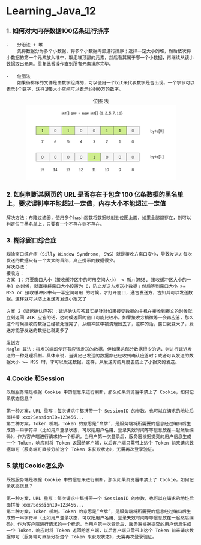 # Learning_Java_12

### 1. 如何对大内存数据100亿条进行排序
    -   分治法 + 堆
        先将数据分为多个小数据，将多个小数据内部进行排序；选择一定大小的堆，然后依次将小数据的第一个元素放入堆中，取走堆顶部的元素，然后看其属于哪一个小数据，再继续从该小数据取出元素。重复此番操作直到所有元素排序完毕。
    
    -   位图法
        如果待排序的文件是由数字组成的，可以使用一个bit来代表数字是否出现。一个字节可以表示8个数字，这样1MB大小空间可以表示约800万的数字。

<div style="text-align:center;">
位图法
<br>
<img src="./day12_picture/0.png"  width="400" height="200">
</div>

### 2. 如何判断某网页的 URL 是否存在于包含 100 亿条数据的黑名单上，要求误判率不能超过一定值，内存大小不能超过一定值
    解决方法：布隆过滤器，使用多个hash函数将数据映射到位图上面，如果全部都存在，则可以判定位于黑名单上，只要有一个不存在则不存在。

### 3. 糊涂窗口综合症
    糊涂窗口综合症（Silly Window Syndrome, SWS）就是接收方窗口变小，导致发送方每次发送的数据只有一个大大的首部，真正携带的数据很少。
    解决办法：
    接收方：
    方案 1：只要窗口大小（接收缓冲区中的可用空间大小） < Min(MSS, 接收缓冲区大小的一半) 的时候，就直接将窗口大小设置为 0，防止发送方发送小数据；然后等到窗口大小 >= MSS or 接收缓冲区中有一半空间可用 的时候，才打开窗口，通告发送方，告知其可以发送数据。这样就可以防止发送方发送小报文了

    方案 2（延迟确认应答）：延迟确认应答其实是针对如果接受数据的主机在接收到报文的时候就立刻返回 ACK 应答的话，这时候返回的窗口可能比较小。如果接收方稍微等一会再应答，那么这个时候接收的数据已经被处理完了，从缓冲区中被清理出去了，这样的话，窗口就变大了，发送方能够发送的数据也就更多了

    发送方
    Nagle 算法：指发送端即使还有应该发送的数据，但如果这部分数据很少的话，则进行延迟发送的一种处理机制。具体来说，当满足已发送的数据都已经收到确认应答时；或者可以发送的数据大小 >= MSS 时，才可以发送数据。这样，从发送方的角度去防止了小报文的发送。


### 4.Cookie 和Session
    既然服务端是根据 Cookie 中的信息来进行判断，那么如果浏览器中禁止了 Cookie，如何记录状态信息？

    第一种方案，URL 重写：每次请求中都携带一个 SessionID 的参数，也可以在请求的地址后面拼接 xxx?SessionID=123456...
    第二种方案，Token 机制。Token 的意思是“令牌”，是服务端将所需要的信息经过编码后生成的一串字符串（比如用户登录状态，可以把用户名用、登录失效时间等等信息放在一起然后编码），作为客户端进行请求的一个标识。当用户第一次登录后，服务器根据提交的用户信息生成一个 Token，响应时将 Token 返回给客户端，以后客户端只需带上这个 Token 前来请求数据即可（服务端可直接分析这个 Token 来获取状态），无需再次登录验证。

### 5.禁用Cookie怎么办
    既然服务端是根据 Cookie 中的信息来进行判断，那么如果浏览器中禁止了 Cookie，如何记录状态信息？

    第一种方案，URL 重写：每次请求中都携带一个 SessionID 的参数，也可以在请求的地址后面拼接 xxx?SessionID=123456...
    第二种方案，Token 机制。Token 的意思是“令牌”，是服务端将所需要的信息经过编码后生成的一串字符串（比如用户登录状态，可以把用户名用、登录失效时间等等信息放在一起然后编码），作为客户端进行请求的一个标识。当用户第一次登录后，服务器根据提交的用户信息生成一个 Token，响应时将 Token 返回给客户端，以后客户端只需带上这个 Token 前来请求数据即可（服务端可直接分析这个 Token 来获取状态），无需再次登录验证。


